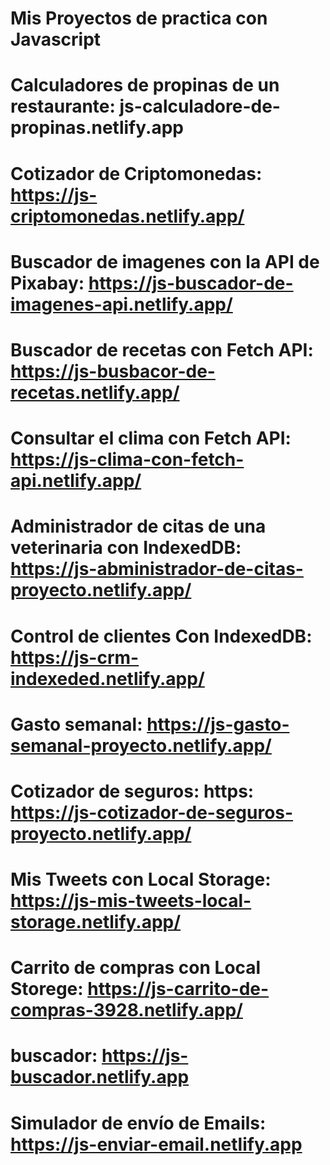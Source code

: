 # Mis Proyectos de practica con Javascript 

# Calculadores de propinas de un restaurante: js-calculadore-de-propinas.netlify.app

# Cotizador de Criptomonedas: https://js-criptomonedas.netlify.app/

# Buscador de imagenes con la API de Pixabay: https://js-buscador-de-imagenes-api.netlify.app/

# Buscador de recetas con Fetch API: https://js-busbacor-de-recetas.netlify.app/

# Consultar el clima con Fetch API: https://js-clima-con-fetch-api.netlify.app/

# Administrador de citas de una veterinaria con IndexedDB: https://js-abministrador-de-citas-proyecto.netlify.app/

# Control de clientes Con IndexedDB: https://js-crm-indexeded.netlify.app/

# Gasto semanal: https://js-gasto-semanal-proyecto.netlify.app/

# Cotizador de seguros: https: https://js-cotizador-de-seguros-proyecto.netlify.app/

# Mis Tweets con Local Storage: https://js-mis-tweets-local-storage.netlify.app/
# Carrito de compras con Local Storege: https://js-carrito-de-compras-3928.netlify.app/

# buscador: https://js-buscador.netlify.app
# Simulador de envío de Emails: https://js-enviar-email.netlify.app
